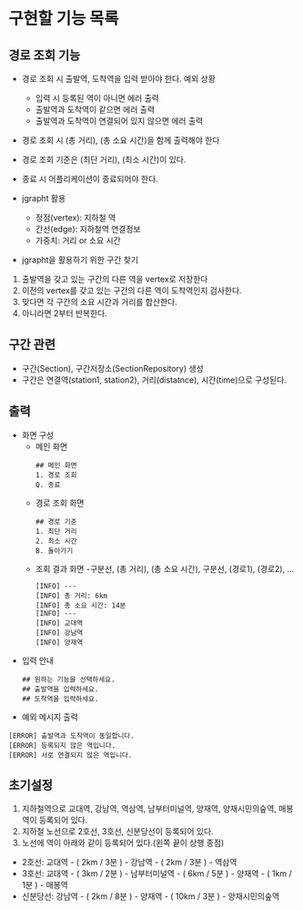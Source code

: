  # 구현할 기능 목록
 
 ## 경로 조회 기능
 - 경로 조회 시 출발역, 도착역을 입력 받아야 한다.
    예외 상황
      - 입력 시 등록된 역이 아니면 에러 출력
      - 출발역과 도착역이 같으면 에러 출력
      - 출발역과 도착역이 연결되어 있지 않으면 에러 출력
 - 경로 조회 시 (총 거리), (총 소요 시간)을 함께 출력해야 한다
 - 경로 조회 기준은 (최단 거리), (최소 시간)이 있다.
 - 종료 시 어플리케이션이 종료되어야 한다.
 

 
 - jgrapht 활용
    - 정점(vertex): 지하철 역
    - 간선(edge): 지하철역 연결정보
    - 가중치: 거리 or 소요 시간
    
 - jgrapht을 활용하기 위한 구간 찾기
  1. 출발역을 갖고 있는 구간의 다른 역을 vertex로 저장한다
  2. 이전의 vertex를 갖고 있는 구간의 다른 역이 도착역인지 검사한다.
  3. 맞다면 각 구간의 소요 시간과 거리를 합산한다.
  4. 아니라면 2부터 반복한다.
    
 ## 구간 관련
 - 구간(Section), 구간저장소(SectionRepository) 생성
 - 구간은 연결역(station1, station2), 거리(distatnce), 시간(time)으로 구성된다.
 
 ## 출력
 - 화면 구성
    - 메인 화면
         ```
        ## 메인 화면
        1. 경로 조회
        Q. 종료
        ```
    - 경로 조회 화면
        ```
        ## 경로 기준
        1. 최단 거리
        2. 최소 시간
        B. 돌아가기
        ```
    - 조회 결과 화면
        -구분선, (총 거리), (총 소요 시간), 구분선, (경로1), (경로2), ...
        ```
        [INFO] ---
        [INFO] 총 거리: 6km
        [INFO] 총 소요 시간: 14분
        [INFO] ---
        [INFO] 교대역
        [INFO] 강남역
        [INFO] 양재역 
        ``` 
 - 입력 안내
    ```
   ## 원하는 기능을 선택하세요.
   ## 출발역을 입력하세요.
   ## 도착역을 입력하세요.
   ```
 - 예외 메시지 출력
 ```
[ERROR] 출발역과 도착역이 동일합니다.
[ERROR] 등록되지 않은 역입니다.
[ERROR] 서로 연결되지 않은 역입니다.
```
 
 ## 초기설정
 1. 지하철역으로 교대역, 강남역, 역삼역, 남부터미널역, 양재역, 양재시민의숲역, 매봉역이 등록되어 있다.
 2. 지하철 노선으로 2호선, 3호선, 신분당선이 등록되어 있다.
 3. 노선에 역이 아래와 같이 등록되어 있다.(왼쪽 끝이 상행 종점)
   - 2호선: 교대역 - ( 2km / 3분 ) - 강남역 - ( 2km / 3분 ) - 역삼역
   - 3호선: 교대역 - ( 3km / 2분 ) - 남부터미널역 - ( 6km / 5분 ) - 양재역 - ( 1km / 1분 ) - 매봉역
   - 신분당선: 강남역 - ( 2km / 8분 ) - 양재역 - ( 10km / 3분 ) - 양재시민의숲역
